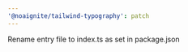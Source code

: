 ```yaml
---
'@noaignite/tailwind-typography': patch
---
```


Rename entry file to index.ts as set in package.json
